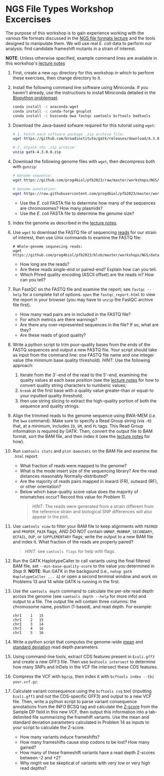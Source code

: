 NGS File Types Workshop Excercises
=======================

The purpose of this workshop is to gain experience working with the various file formats discussed in the [NGS file formats lecture](bio_info_formats.pdf) and the tools designed to manipulate them. We will use real *E. coli* data to perform our analysis: find candidate frameshift mutants in a strain of interest.

**NOTE**: Unless otherwise specified, example command lines are available in this workshop's [lecture notes](bio_info_formats.pdf)

1. First, create a new `ngs` directory for this workshop in which to perform these exercises, then change directory to it.

2. Install the following command line software using Miniconda. If you haven't already, use the instructions to install Miniconda detailed in the [Biopython problemset](../../problemsets/biopython_problemset.md).
    ```bash
    conda install -c anaconda wget
    conda install -c conda-forge gnuplot
    conda install -c bioconda bwa fastqc samtools bcftools bedtools 
    ```
   

3. Download the Java-based sofware required for this tutorial using `wget`:
    ```bash
    # 1. Fetch each software package .zip archive file:
    wget https://github.com/broadinstitute/gatk/releases/download/4.3.0.0/gatk-4.3.0.0.zip

    # 2. Unpack the .zip archive:
    unzip gatk-4.3.0.0.zip
    ```


4. Download the following genome files with `wget`, then decompress both with `gunzip`:
   ```bash
   # Genome sequence:
   wget https://github.com/prog4biol/pfb2023/raw/master/workshops/NGS/data/Ecoli.fasta.gz

   # Genome annotation:
   wget https://raw.githubusercontent.com/prog4biol/pfb2023/master/workshops/NGS/data/Ecoli.gff3.gz
   ```
    - Use the _E. coli_ FASTA file to determine how many of the sequences are chromosomes? How many plasmids?
    - Use the _E. coli_ FASTA file to determine the genome size?


5. Index the genome as described in the [lecture notes](bio_info_formats.pdf).


6. Use `wget` to download the FASTQ file of sequencing [reads](data/SRR21901339.fastq.gz) for our strain of interest, then use Unix commands to examine the FASTQ file:
   ```
   # Whole-genome sequnecing reads:
   wget https://github.com/prog4biol/pfb2023/blob/master/workshops/NGS/data/SRR21901339.fastq.gz
   ```
    - How long are the reads?
    - Are these reads single-end or paired-end? Explain how can you tell. 
    - Which Phred quality encoding (ASCII offset) are the reads in? How can you tell?


7. Run FastQC on the FASTQ file and examine the report; see `fastqc --help` for a complete list of options. `open` the `fastqc_report.html` to view the report in your browser (you may have to `unzip` the FastQC archive file first). 
    - How many read pairs are in included in the FASTQ file?
    - For which metrics are there warnings?
    - Are there any over-represented sequences in the file? If so, what are they?
    - Are these reads of good quality?


8. Write a python script to trim poor-quality bases from the ends of the FASTQ sequences and output a new FASTQ file. Your script should take as input from the command line: one FASTQ file name and one integer value (the minimum base quality threshold). *HINT*: Use the following approach:
    1. Iterate from the 3'-end of the read to the 5'-end, examining the quality values at each base position (see the [lecture notes](bio_info_formats.pdf) for how to convert quality string characters to numberic values;  
    2. `break` at the first base with a quality value greater-than or equal-to your inputted quality threshold;  
    3. then use string slicing to extract the high-quality portion of both the sequence and quality strings.  


9. Align the trimmed reads to the genome sequence using BWA-MEM (*i.e.* the `bwa` command). Make sure to specify a Read Group string (via `-R`) that, at a *minimum*, includes `ID`, `SM`, and `PL` tags. This Read Group information is required by GATK. Then, convert the output file to BAM format, sort the BAM file, and then index it (see the [lecture notes](bio_info_formats.pdf) for how).


10. Run `samtools stats` and `plot-bamstats` on the BAM file and examine the `.html` report.
    - What fraction of reads were mapped to the genome?
    - What is the mode insert size of the sequencing library? Are the read distances reasonably Normally-distributed?
    - Are the majority of reads pairs mapped in inward (FR), outward (RF), or other orientation?
    - Below which base-quality score value does the majority of mismatches occur? Record this value for *Problem 11*.
       >*HINT*: The reads were generated from a strain different from the reference strain and biological SNP differences will also appear in the plot.


11. Use `samtools view` to filter your BAM file to keep alignments with `PAIRED` and `PROPER_PAIR` flags, AND *DO NOT* contain `UNMAP`, `MUNMAP`, `SECONDARY`, `QCFAIL`, `DUP`, or `SUPPLEMENTARY` flags; write the output to a new BAM file and index it. What fraction of the reads are properly paired?
    > *HINT*: see `samtools flags` for help with flags.


12. Run the GATK HaplotypeCaller to call variants using the final filtered BAM file, set `--min-base-quality-score` to the value you determined in *Step 9*. **NOTE**: Run GATK in the backgound (i.e., `nohup gatk HaplotypeCaller ... &`) or open a second terminal window and work on Problems 13 and 14 while GATK is running in the first.


13. Use the `samtools depth` command to calculate the per-site read depth across the genome (see `samtools depth --help` for more info) and output to a file. The output file will contain three columns: the chromosome name, position (1-based), and read depth. For example:
    ```
    chrI	1	15
    chrI	2	15
    chrI	3	14
    chrI	4	16
    chrI	5	16
    ```
    

14. Write a python script that computes the genome-wide [mean](https://en.wikipedia.org/wiki/Arithmetic_mean) and [standard deviation](https://en.wikipedia.org/wiki/Standard_deviation) read depth parameters.


16. Using command-line tools, extract CDS features present in `Ecoli.gff3` and create a new GFF3 file. Then use `bedtools intersect` to determine how many SNPs and InDels in the VCF file intersect these CDS features.


17. Compress the VCF with `bgzip`, then index it with `bcftools index --tbi your.vcf.gz`.


18. Calculate variant consequence using the `bcftools csq` tool (inputting `Ecoli.gff3` and *not* the CDS-specific GFF3) and output to a new VCF file. Then, write a python script to parse variant consequence annotations from the INFO BCSQ tag and calculate the [Z-score](https://en.wikipedia.org/wiki/Standard_score) from the Sample DP field in this new VCF, then output this information into a tab-delimited file summarizing the framehift variants. Use the mean and standard deviation parameters calculated in Problem 14 as inputs to your script to calculate the Z-score.
    - How many variants induce frameshifts?
    - How many frameshifts cause stop codons to be lost? How many gained?
    - How many of these frameshift variants have a read depth Z-scores between -2 and +2?
    - Why might we be skeptical of variants with very low or very high read depths?
